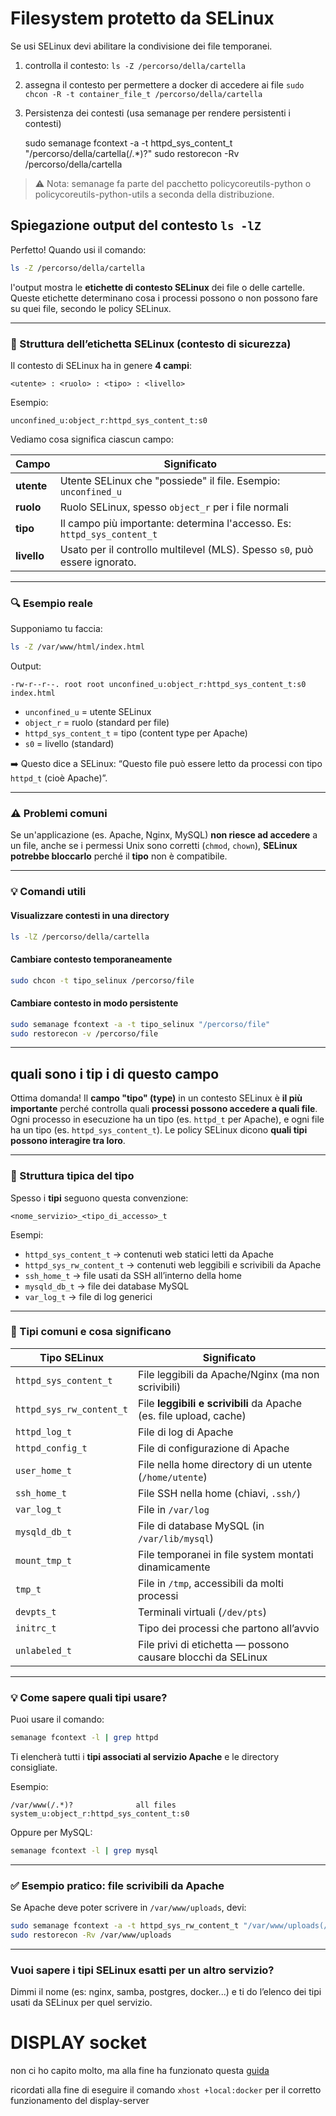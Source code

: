 # Filesystem protetto da SELinux

Se usi SELinux devi abilitare la condivisione dei file temporanei.

1. controlla il contesto: `ls -Z /percorso/della/cartella`

2. assegna il contesto per permettere a docker di accedere ai file 
    `sudo chcon -R -t container_file_t /percorso/della/cartella`

3. Persistenza dei contesti (usa semanage per rendere persistenti i contesti)

    sudo semanage fcontext -a -t httpd_sys_content_t "/percorso/della/cartella(/.*)?"
    sudo restorecon -Rv /percorso/della/cartella

>    ⚠️ Nota: semanage fa parte del pacchetto policycoreutils-python o 
             policycoreutils-python-utils a seconda della distribuzione. 


## Spiegazione output del contesto `ls -lZ`

Perfetto! Quando usi il comando:

```bash
ls -Z /percorso/della/cartella
```

l'output mostra le **etichette di contesto SELinux** dei file o delle cartelle. Queste etichette determinano cosa i processi possono o non possono fare su quei file, secondo le policy SELinux.

---

### 📌 Struttura dell’etichetta SELinux (contesto di sicurezza)

Il contesto di SELinux ha in genere **4 campi**:

```
<utente> : <ruolo> : <tipo> : <livello>
```

Esempio:

```
unconfined_u:object_r:httpd_sys_content_t:s0
```

Vediamo cosa significa ciascun campo:

| Campo       | Significato                                                                |
| ----------- | -------------------------------------------------------------------------- |
| **utente**  | Utente SELinux che "possiede" il file. Esempio: `unconfined_u`             |
| **ruolo**   | Ruolo SELinux, spesso `object_r` per i file normali                        |
| **tipo**    | Il campo più importante: determina l'accesso. Es: `httpd_sys_content_t`    |
| **livello** | Usato per il controllo multilevel (MLS). Spesso `s0`, può essere ignorato. |

---

### 🔍 Esempio reale

Supponiamo tu faccia:

```bash
ls -Z /var/www/html/index.html
```

Output:

```
-rw-r--r--. root root unconfined_u:object_r:httpd_sys_content_t:s0 index.html
```

* `unconfined_u` = utente SELinux
* `object_r` = ruolo (standard per file)
* `httpd_sys_content_t` = tipo (content type per Apache)
* `s0` = livello (standard)

➡️ Questo dice a SELinux: “Questo file può essere letto da processi con tipo `httpd_t` (cioè Apache)”.

---

### ⚠️ Problemi comuni

Se un'applicazione (es. Apache, Nginx, MySQL) **non riesce ad accedere** a un file, anche se i permessi Unix sono corretti (`chmod`, `chown`), **SELinux potrebbe bloccarlo** perché il **tipo** non è compatibile.

---

### 💡 Comandi utili

#### Visualizzare contesti in una directory

```bash
ls -lZ /percorso/della/cartella
```

#### Cambiare contesto temporaneamente

```bash
sudo chcon -t tipo_selinux /percorso/file
```

#### Cambiare contesto in modo persistente

```bash
sudo semanage fcontext -a -t tipo_selinux "/percorso/file"
sudo restorecon -v /percorso/file
```

---

## quali sono i tip i di questo campo

Ottima domanda! Il **campo "tipo" (type)** in un contesto SELinux è **il più importante** perché controlla quali **processi possono accedere a quali file**.
Ogni processo in esecuzione ha un tipo (es. `httpd_t` per Apache), e ogni file ha un tipo (es. `httpd_sys_content_t`). Le policy SELinux dicono **quali tipi possono interagire tra loro**.

---

### 📌 Struttura tipica del tipo

Spesso i **tipi** seguono questa convenzione:

```
<nome_servizio>_<tipo_di_accesso>_t
```

Esempi:

* `httpd_sys_content_t` → contenuti web statici letti da Apache
* `httpd_sys_rw_content_t` → contenuti web leggibili e scrivibili da Apache
* `ssh_home_t` → file usati da SSH all’interno della home
* `mysqld_db_t` → file dei database MySQL
* `var_log_t` → file di log generici

---

### 🔧 Tipi comuni e cosa significano

| Tipo SELinux             | Significato                                                        |
| ------------------------ | ------------------------------------------------------------------ |
| `httpd_sys_content_t`    | File leggibili da Apache/Nginx (ma non scrivibili)                 |
| `httpd_sys_rw_content_t` | File **leggibili e scrivibili** da Apache (es. file upload, cache) |
| `httpd_log_t`            | File di log di Apache                                              |
| `httpd_config_t`         | File di configurazione di Apache                                   |
| `user_home_t`            | File nella home directory di un utente (`/home/utente`)            |
| `ssh_home_t`             | File SSH nella home (chiavi, `.ssh/`)                              |
| `var_log_t`              | File in `/var/log`                                                 |
| `mysqld_db_t`            | File di database MySQL (in `/var/lib/mysql`)                       |
| `mount_tmp_t`            | File temporanei in file system montati dinamicamente               |
| `tmp_t`                  | File in `/tmp`, accessibili da molti processi                      |
| `devpts_t`               | Terminali virtuali (`/dev/pts`)                                    |
| `initrc_t`               | Tipo dei processi che partono all’avvio                            |
| `unlabeled_t`            | File privi di etichetta — possono causare blocchi da SELinux       |

---

### 💡 Come sapere quali tipi usare?

Puoi usare il comando:

```bash
semanage fcontext -l | grep httpd
```

Ti elencherà tutti i **tipi associati al servizio Apache** e le directory consigliate.

Esempio:

```
/var/www(/.*)?              all files        system_u:object_r:httpd_sys_content_t:s0
```

Oppure per MySQL:

```bash
semanage fcontext -l | grep mysql
```

---

### ✅ Esempio pratico: file scrivibili da Apache

Se Apache deve poter scrivere in `/var/www/uploads`, devi:

```bash
sudo semanage fcontext -a -t httpd_sys_rw_content_t "/var/www/uploads(/.*)?"
sudo restorecon -Rv /var/www/uploads
```

---

### Vuoi sapere i tipi SELinux esatti per un altro servizio?

Dimmi il nome (es: nginx, samba, postgres, docker...) e ti do l’elenco dei tipi usati da SELinux per quel servizio.


# DISPLAY socket 

non ci ho capito molto, ma alla fine ha funzionato questa [guida](https://github.com/mviereck/x11docker/wiki/How-to-provide-Wayland-socket-to-docker-container)

ricordati alla fine di eseguire il comando `xhost +local:docker` per il corretto funzionamento
del display-server